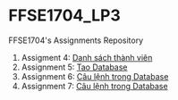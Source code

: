 # FFSE1704_LP3
FFSE1704's Assignments Repository
1. Assigment 4: [Danh sách thành viên](https://github.com/FASTTRACKSE/FFSE1704_LP3/tree/master/Assignments/ToanNT/PHPD4)
2. Assignment 5: [Tao Database](https://github.com/FASTTRACKSE/FFSE1704_LP3/blob/master/Assignments/ToanNT/Assignment%205/ffse1703012.sql)
3. Assignment 6: [Câu lệnh trong Database](https://github.com/FASTTRACKSE/FFSE1704_LP3/blob/master/Assignments/ToanNT/Assignment%206)
4. Assignment 7: [Câu lệnh trong Database](https://github.com/FASTTRACKSE/FFSE1704_LP3/blob/master/Assignments/ToanNT/Assignment%207)